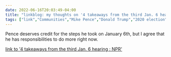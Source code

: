 ---date: 2022-06-16T20:03:49-04:00title: "linkblog: my thoughts on '4 takeaways from the third Jan. 6 hearing : NPR'"tags: ["link","Communities","Mike Pence","Donald Trump","2020 election","Capitol riot"]---Pence deserves credit for the steps he took on January 6th, but I agree that he has responsibilities to do more right now. [link to '4 takeaways from the third Jan. 6 hearing : NPR'](https://www.npr.org/2022/06/16/1105513685/recap-jan-6-committee-hearing)